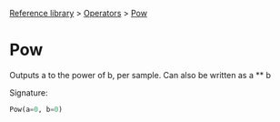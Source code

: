[Reference library](../index.md) > [Operators](index.md) > [Pow](pow.md)

# Pow

Outputs a to the power of b, per sample. Can also be written as a ** b

Signature:
```python
Pow(a=0, b=0)
```
